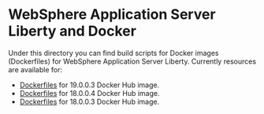 # WebSphere Application Server Liberty and Docker

Under this directory you can find build scripts for Docker images (Dockerfiles) for WebSphere Application Server Liberty. Currently resources are available for:

* [Dockerfiles](19.0.0.3) for 19.0.0.3 Docker Hub image.
* [Dockerfiles](18.0.0.4) for 18.0.0.4 Docker Hub image.
* [Dockerfiles](18.0.0.3) for 18.0.0.3 Docker Hub image.
